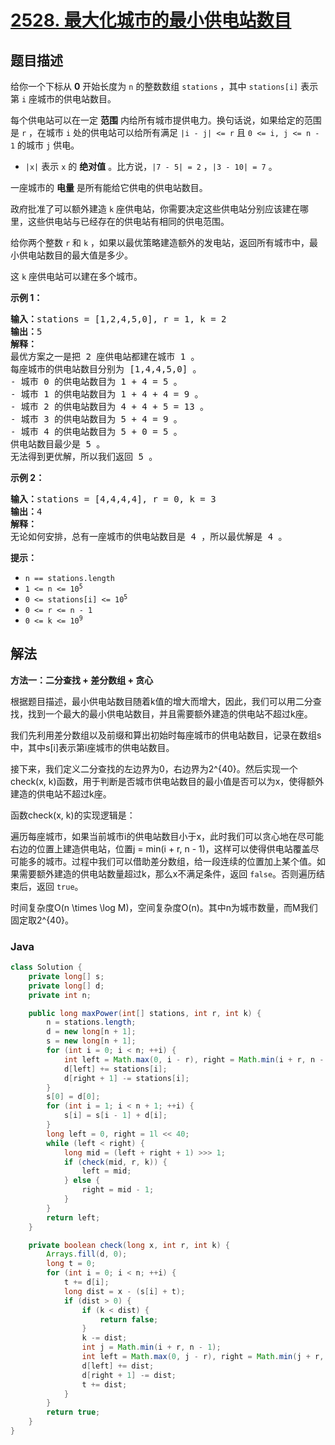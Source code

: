 # [2528. 最大化城市的最小供电站数目](https://leetcode.cn/problems/maximize-the-minimum-powered-city)

## 题目描述

<p>给你一个下标从 <strong>0</strong>&nbsp;开始长度为 <code>n</code>&nbsp;的整数数组&nbsp;<code>stations</code>&nbsp;，其中&nbsp;<code>stations[i]</code>&nbsp;表示第 <code>i</code>&nbsp;座城市的供电站数目。</p>

<p>每个供电站可以在一定 <strong>范围</strong>&nbsp;内给所有城市提供电力。换句话说，如果给定的范围是&nbsp;<code>r</code>&nbsp;，在城市&nbsp;<code>i</code>&nbsp;处的供电站可以给所有满足&nbsp;<code>|i - j| &lt;= r</code> 且&nbsp;<code>0 &lt;= i, j &lt;= n - 1</code>&nbsp;的城市&nbsp;<code>j</code>&nbsp;供电。</p>

<ul>
	<li><code>|x|</code>&nbsp;表示 <code>x</code>&nbsp;的 <strong>绝对值</strong>&nbsp;。比方说，<code>|7 - 5| = 2</code>&nbsp;，<code>|3 - 10| = 7</code>&nbsp;。</li>
</ul>

<p>一座城市的 <strong>电量</strong>&nbsp;是所有能给它供电的供电站数目。</p>

<p>政府批准了可以额外建造 <code>k</code>&nbsp;座供电站，你需要决定这些供电站分别应该建在哪里，这些供电站与已经存在的供电站有相同的供电范围。</p>

<p>给你两个整数&nbsp;<code>r</code> 和&nbsp;<code>k</code>&nbsp;，如果以最优策略建造额外的发电站，返回所有城市中，最小供电站数目的最大值是多少。</p>

<p>这 <code>k</code>&nbsp;座供电站可以建在多个城市。</p>

<p><strong>示例 1：</strong></p>

<pre>
<b>输入：</b>stations = [1,2,4,5,0], r = 1, k = 2
<b>输出：</b>5
<b>解释：</b>
最优方案之一是把 2 座供电站都建在城市 1 。
每座城市的供电站数目分别为 [1,4,4,5,0] 。
- 城市 0 的供电站数目为 1 + 4 = 5 。
- 城市 1 的供电站数目为 1 + 4 + 4 = 9 。
- 城市 2 的供电站数目为 4 + 4 + 5 = 13 。
- 城市 3 的供电站数目为 5 + 4 = 9 。
- 城市 4 的供电站数目为 5 + 0 = 5 。
供电站数目最少是 5 。
无法得到更优解，所以我们返回 5 。
</pre>

<p><strong>示例 2：</strong></p>

<pre>
<b>输入：</b>stations = [4,4,4,4], r = 0, k = 3
<b>输出：</b>4
<b>解释：</b>
无论如何安排，总有一座城市的供电站数目是 4 ，所以最优解是 4 。
</pre>

<p><strong>提示：</strong></p>

<ul>
	<li><code>n == stations.length</code></li>
	<li><code>1 &lt;= n &lt;= 10<sup>5</sup></code></li>
	<li><code>0 &lt;= stations[i] &lt;= 10<sup>5</sup></code></li>
	<li><code>0 &lt;= r&nbsp;&lt;= n - 1</code></li>
	<li><code>0 &lt;= k&nbsp;&lt;= 10<sup>9</sup></code></li>
</ul>

## 解法

**方法一：二分查找 + 差分数组 + 贪心**

根据题目描述，最小供电站数目随着k值的增大而增大，因此，我们可以用二分查找，找到一个最大的最小供电站数目，并且需要额外建造的供电站不超过k座。

我们先利用差分数组以及前缀和算出初始时每座城市的供电站数目，记录在数组s中，其中s[i]表示第i座城市的供电站数目。

接下来，我们定义二分查找的左边界为0，右边界为2^{40}。然后实现一个check(x, k)函数，用于判断是否城市供电站数目的最小值是否可以为x，使得额外建造的供电站不超过k座。

函数check(x, k)的实现逻辑是：

遍历每座城市，如果当前城市i的供电站数目小于x，此时我们可以贪心地在尽可能右边的位置上建造供电站，位置j = min(i + r, n - 1)，这样可以使得供电站覆盖尽可能多的城市。过程中我们可以借助差分数组，给一段连续的位置加上某个值。如果需要额外建造的供电站数量超过k，那么x不满足条件，返回 `false`。否则遍历结束后，返回 `true`。

时间复杂度O(n \times \log M)，空间复杂度O(n)。其中n为城市数量，而M我们固定取2^{40}。

### **Java**

```java
class Solution {
    private long[] s;
    private long[] d;
    private int n;

    public long maxPower(int[] stations, int r, int k) {
        n = stations.length;
        d = new long[n + 1];
        s = new long[n + 1];
        for (int i = 0; i < n; ++i) {
            int left = Math.max(0, i - r), right = Math.min(i + r, n - 1);
            d[left] += stations[i];
            d[right + 1] -= stations[i];
        }
        s[0] = d[0];
        for (int i = 1; i < n + 1; ++i) {
            s[i] = s[i - 1] + d[i];
        }
        long left = 0, right = 1l << 40;
        while (left < right) {
            long mid = (left + right + 1) >>> 1;
            if (check(mid, r, k)) {
                left = mid;
            } else {
                right = mid - 1;
            }
        }
        return left;
    }

    private boolean check(long x, int r, int k) {
        Arrays.fill(d, 0);
        long t = 0;
        for (int i = 0; i < n; ++i) {
            t += d[i];
            long dist = x - (s[i] + t);
            if (dist > 0) {
                if (k < dist) {
                    return false;
                }
                k -= dist;
                int j = Math.min(i + r, n - 1);
                int left = Math.max(0, j - r), right = Math.min(j + r, n - 1);
                d[left] += dist;
                d[right + 1] -= dist;
                t += dist;
            }
        }
        return true;
    }
}
```
